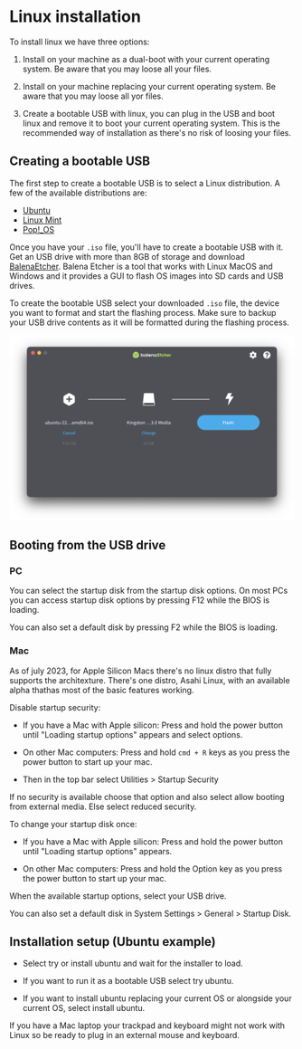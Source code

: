 # Linux installation

To install linux we have three options:

1. Install on your machine as a dual-boot with your current operating system.
Be aware that you may loose all your files.

2. Install on your machine replacing your current operating system.
Be aware that you may loose all yor files.

3. Create a bootable USB with linux, you can plug in the USB and boot linux
and remove it to boot your current operating system. This is the recommended
way of installation as there's no risk of loosing your files.

## Creating a bootable USB

The first step to create a bootable USB is to select a Linux distribution.
A few of the available distributions are:

- [Ubuntu](https://ubuntu.com/download/desktop)
- [Linux Mint](https://linuxmint.com/download.php)
- [Pop!_OS](https://pop.system76.com/)

Once you have your `.iso` file, you'll have to create a bootable USB with it.
Get an USB drive with more than 8GB of storage and download
[BalenaEtcher](https://etcher.balena.io/). Balena Etcher is a tool that works 
with Linux MacOS and Windows and it provides a GUI to flash OS images into SD
cards and USB drives.

To create the bootable USB select your downloaded `.iso` file, the device
you want to format and start the flashing process. Make sure to backup your USB
drive contents as it will be formatted during the flashing process.

![balena_etcher](./assets/balena.png)

## Booting from the USB drive

### PC

You can select the startup disk from the startup disk options. On most PCs you
can access startup disk options by pressing F12 while the BIOS is loading.

You can also set a default disk by pressing F2 while the BIOS is loading.

### Mac

As of july 2023, for Apple Silicon Macs there's no linux distro that fully
supports the architexture. There's one distro, Asahi Linux, with an available
alpha thathas most of the basic features working.

Disable startup security:

- If you have a Mac with Apple silicon: Press and hold the power button until
"Loading startup options" appears and select options.

- On other Mac computers: Press and hold `cmd + R` keys as you press the power
button to start up your mac.

- Then in the top bar select Utilities > Startup Security

If no security is available choose that option and also select allow booting
from external media. Else select reduced security.

To change your startup disk once:

- If you have a Mac with Apple silicon: Press and hold the power button until
"Loading startup options" appears.

- On other Mac computers: Press and hold the Option key as you press the power
button to start up your mac.

When the available startup options, select your USB drive.

You can also set a default disk in System Settings > General > Startup Disk.

## Installation setup (Ubuntu example)

- Select try or install ubuntu and wait for the installer to load.

- If you want to run it as a bootable USB select try ubuntu.

- If you want to install ubuntu replacing your current OS or alongside your
current OS, select install ubuntu.

If you have a Mac laptop your trackpad and keyboard might not work with Linux
so be ready to plug in an external mouse and keyboard.

